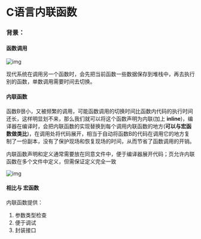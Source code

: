 # C语言内联函数

### 背景：

#### 函数调用

![img](https://developer.qcloudimg.com/http-save/yehe-9895632/785e586030c70b54143861bfff6a195d.png)

现代系统在调用另一个函数时，会先把当前函数一些数据保存到堆栈中，再去执行别的函数，单数调用需要时间去切换。

#### 内联函数

函数B很小，又被频繁的调用，可能函数调用的切换时间比函数内代码的执行时间还长，这样明显划不来，那么我们就可以将这个函数声明为内联(加上 **inline**)，编译器在编译时，会把内联函数的实现替换到每个调用内联函数的地方(**可以与宏函数做类比**)，在调用处将代码展开，相当于自动将函数B的代码在调用它的地方复制了一份副本，没有了保护现场和恢复现场的时间，从而节省了函数调用的开销。

内联函数声明和定义通常需要放在同意文件中，便于编译器展开代码；页允许内联函数在多个文件中定义，但需保证定义完全一致

![img](https://developer.qcloudimg.com/http-save/yehe-9895632/ad39fc72bd74af605d950c0bd12a3ed2.png)

#### 相比与 宏函数

内联函数提供：

1. 参数类型检查
2. 便于调试
3. 封装接口

